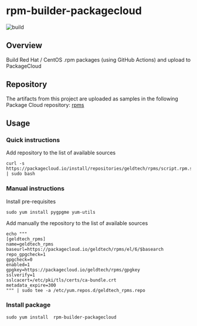 # rpm-builder-packagecloud
![build](https://github.com/zlig/rpm-builder-packagecloud/actions/workflows/main.yml/badge.svg)

## Overview

Build Red Hat / CentOS .rpm packages (using GitHub Actions) and upload to PackageCloud

## Repository

The artifacts from this project are uploaded as samples in the following Package Cloud repository: [rpms](https://packagecloud.io/geldtech/rpms)

## Usage


### Quick instructions

Add repository to the list of available sources

```
curl -s https://packagecloud.io/install/repositories/geldtech/rpms/script.rpm.sh | sudo bash
```

### Manual instructions

Install pre-requisites

```
sudo yum install pygpgme yum-utils
```

Add manually the repository to the list of available sources

```
echo """
[geldtech_rpms]
name=geldtech_rpms
baseurl=https://packagecloud.io/geldtech/rpms/el/6/$basearch
repo_gpgcheck=1
gpgcheck=0
enabled=1
gpgkey=https://packagecloud.io/geldtech/rpms/gpgkey
sslverify=1
sslcacert=/etc/pki/tls/certs/ca-bundle.crt
metadata_expire=300
""" | sudo tee -a /etc/yum.repos.d/geldtech_rpms.repo
```

### Install package

```
sudo yum install  rpm-builder-packagecloud
```

